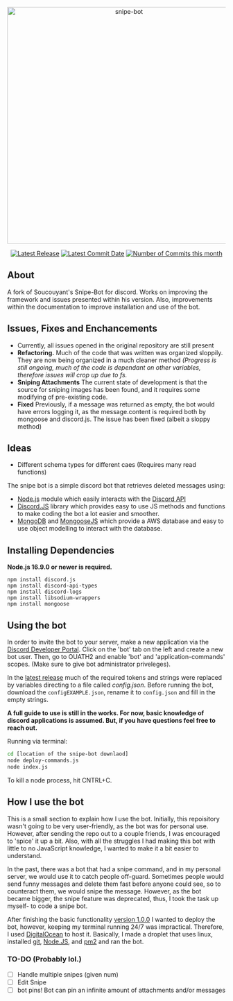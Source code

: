 <div align="center">
  <p>
    <a href="https://github.com/Soucouyant/Snipe-Bot"><img src="https://github.com/Soucouyant/Snipe-Bot/blob/master/assets/images/logoedit.png" width="546" alt="snipe-bot" /
  </p>
  <p>
    <a href="https://github.com/Soucouyant/Snipe-Bot/releases/tag/v2.1.0"><img src="https://img.shields.io/github/v/tag/Soucouyant/Snipe-Bot?color=critical" alt="Latest Release" /></a>
    <a href="https://github.com/Soucouyant/Snipe-Bot/commit/8d933b3c1d707cd02907aa287a1b2af2b46cbfbb"><img src="https://img.shields.io/github/last-commit/Soucouyant/Snipe-Bot" alt="Latest Commit Date" /></a>
    <a href="https://github.com/Soucouyant/Snipe-Bot/commits/master"><img src="https://img.shields.io/github/commit-activity/m/Soucouyant/Snipe-Bot?color=blue" alt="Number of Commits this month" /></a>
  </p>
</div>

## About

A fork of Soucouyant's Snipe-Bot for discord. Works on improving the framework and issues presented within his version. Also, improvements within the documentation to improve installation and use of the bot.
    
## Issues, Fixes and Enchancements
- Currently, all issues opened in the original repository are still present
- **Refactoring.** Much of the code that was written was organized sloppily. They are now being organized in a much cleaner method <em>(Progress is still ongoing, much of the code is dependant on other variables, therefore issues will crop up due to fs.</em>
- **Sniping Attachments** The current state of development is that the source for sniping images has been found, and it requires some modifying of pre-existing code.
- **Fixed** Previously, if a message was returned as empty, the bot would have errors logging it, as the message.content is required both by mongoose and discord.js. The issue has been fixed (albeit a sloppy method)
    
## Ideas
- Different schema types for different caes (Requires many read functions)
    
 
The snipe bot is a simple discord bot that retrieves deleted messages using:
- [Node.js](https://nodejs.org) module which easily interacts with the [Discord API](https://discord.com/developers/docs/intro)
- [Discord.JS](https://discord.js.org/#/) library which provides easy to use JS methods and functions to make coding the bot a lot easier and smoother.
- [MongoDB](https://www.mongodb.com/) and [MongooseJS](https://mongoosejs.com/) which provide a AWS database and easy to use object modelling to interact with the database.

## Installing Dependencies
**Node.js 16.9.0 or newer is required.**
```sh-session
npm install discord.js
npm install discord-api-types
npm install discord-logs
npm install libsodium-wrappers
npm install mongoose
```

## Using the bot
    
In order to invite the bot to your server, make a new application via the [Discord Developer Portal](https://discord.com/developers/applications). Click on the 'bot' tab on the left and create a new bot user. Then, go to OUATH2 and enable 'bot' and 'application-commands' scopes. (Make sure to give bot administrator priveleges).
    
In the [latest release](https://github.com/Soucouyant/Snipe-Bot/releases/tag/v2.0.2-alpha) much of the required tokens and strings were replaced by variables directing to a file called _config.json_. Before running the bot, download the ```configEXAMPLE.json```, rename it to ```config.json``` and fill in the empty strings.
    
**A full guide to use is still in the works. For now, basic knowledge of discord applications is assumed. But, if you have questions feel free to reach out.**

Running via terminal:
```bash
cd [location of the snipe-bot downlaod]
node deploy-commands.js
node index.js
```
To kill a node process, hit CNTRL+C.

## How I use the bot
    
This is a small section to explain how I use the bot. Initially, this repoisitory wasn't going to be very user-friendly, as the bot was for personal use. However, after sending the repo out to a couple friends, I was encouraged to 'spice' it up a bit. Also, with all the struggles I had making this bot with little to no JavaScript knowledge, I wanted to make it a bit easier to understand. 
    
In the past, there was a bot that had a snipe command, and in my personal server, we would use it to catch people off-guard. Sometimes people would send funny messages and delete them fast before anyone could see, so to counteract them, we would snipe the message. However, as the bot became bigger, the snipe feature was deprecated, thus, I took the task up myself- to code a snipe bot.
    
After finishing the basic functionality [version 1.0.0](https://github.com/Soucouyant/Snipe-Bot/releases/tag/v1.0.0) I wanted to deploy the bot, however, keeping my terminal running 24/7 was impractical. Therefore, I used [DigitalOcean](https://www.digitalocean.com/) to host it. Basically, I made a droplet that uses linux, installed [git](https://git-scm.com/), [Node.JS](https://nodejs.org/en/), and [pm2](https://pm2.keymetrics.io/) and ran the bot.

### TO-DO (Probably lol.)
- [ ] Handle multiple snipes (given num)
- [ ] Edit Snipe
- [ ] bot pins! Bot can pin an infinite amount of attachments and/or messages
